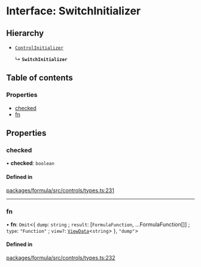 # Interface: SwitchInitializer

## Hierarchy

- [`ControlInitializer`](ControlInitializer.md)

  ↳ **`SwitchInitializer`**

## Table of contents

### Properties

- [checked](SwitchInitializer.md#checked)
- [fn](SwitchInitializer.md#fn)

## Properties

### <a id="checked" name="checked"></a> checked

• **checked**: `boolean`

#### Defined in

[packages/formula/src/controls/types.ts:231](https://github.com/mashcard/mashcard/blob/main/packages/formula/src/controls/types.ts#L231)

___

### <a id="fn" name="fn"></a> fn

• **fn**: `Omit`<{ `dump`: `string` ; `result`: [`FormulaFunction`, ...FormulaFunction[]] ; `type`: ``"Function"`` ; `view?`: [`ViewData`](ViewData.md)<`string`\>  }, ``"dump"``\>

#### Defined in

[packages/formula/src/controls/types.ts:232](https://github.com/mashcard/mashcard/blob/main/packages/formula/src/controls/types.ts#L232)
